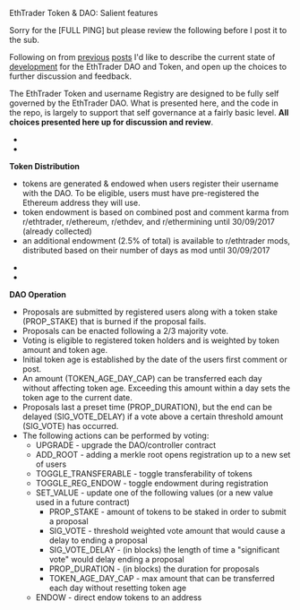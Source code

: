 EthTrader Token & DAO: Salient features

Sorry for the [FULL PING] but please review the following before I post it to the sub.

Following on from [previous](https://www.reddit.com/r/ethtrader/comments/72scaj/ethtrader_the_dappening/) [posts](https://www.reddit.com/r/EthTraderAdmin/comments/74fo24/dappening_progressdemo/) I'd like to describe the current state of [development](https://github.com/EthTrader/dappening) for the EthTrader DAO and Token, and open up the choices to further discussion and feedback.

The EthTrader Token and username Registry are designed to be fully self governed by the EthTrader DAO. What is presented here, and the code in the repo, is largely to support that self governance at a fairly basic level. **All choices presented here up for discussion and review**.

-
-

**Token Distribution**

* tokens are generated & endowed when users register their username with the DAO. To be eligible, users must have pre-registered the Ethereum address they will use.
* token endowment is based on combined post and comment karma from r/ethtrader, r/ethereum, r/ethdev, and r/ethermining until 30/09/2017 (already collected)
* an additional endowment (2.5% of total) is available to r/ethtrader mods, distributed based on their number of days as mod until 30/09/2017

-
-

**DAO Operation**

* Proposals are submitted by registered users along with a token stake (PROP_STAKE) that is burned if the proposal fails.
* Proposals can be enacted following a 2/3 majority vote.
* Voting is eligible to registered token holders and is weighted by token amount and token age.
* Initial token age is established by the date of the users first comment or post.
* An amount (TOKEN_AGE_DAY_CAP) can be transferred each day without affecting token age. Exceeding this amount within a day sets the token age to the current date.
* Proposals last a preset time (PROP_DURATION), but the end can be delayed (SIG_VOTE_DELAY) if a vote above a certain threshold amount (SIG_VOTE) has occurred.
* The following actions can be performed by voting:
    * UPGRADE - upgrade the DAO/controller contract
    * ADD_ROOT - adding a merkle root opens registration up to a new set of users
    * TOGGLE_TRANSFERABLE - toggle transferability of tokens
    * TOGGLE_REG_ENDOW - toggle endowment during registration
    * SET_VALUE - update one of the following values (or a new value used in a future contract)
        * PROP_STAKE - amount of tokens to be staked in order to submit a proposal
        * SIG_VOTE - threshold weighted vote amount that would cause a delay to ending a proposal
        * SIG_VOTE_DELAY - (in blocks) the length of time a "significant vote" would delay ending a proposal
        * PROP_DURATION - (in blocks) the duration for proposals
        * TOKEN_AGE_DAY_CAP - max amount that can be transferred each day without resetting token age
    * ENDOW - direct endow tokens to an address
